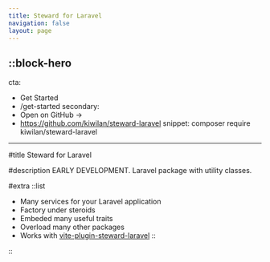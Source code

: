 ```yaml
---
title: Steward for Laravel
navigation: false
layout: page
---
```


::block-hero
---
cta:
  - Get Started
  - /get-started
secondary:
  - Open on GitHub →
  - https://github.com/kiwilan/steward-laravel
snippet: composer require kiwilan/steward-laravel
---

#title
Steward for Laravel

#description
EARLY DEVELOPMENT. Laravel package with utility classes.

#extra
::list
- Many services for your Laravel application
- Factory under steroids
- Embeded many useful traits
- Overload many other packages
- Works with [vite-plugin-steward-laravel](https://www.npmjs.com/package/@kiwilan/vite-plugin-steward-laravel)
::

::
